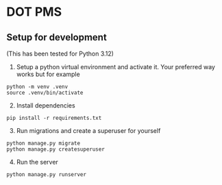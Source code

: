 # DOT PMS

## Setup for development
(This has been tested for Python 3.12)

1. Setup a python virtual environment and activate it. Your preferred way works but for example
```
python -m venv .venv
source .venv/bin/activate
``` 
2. Install dependencies
```
pip install -r requirements.txt
```
3. Run migrations and create a superuser for yourself
```
python manage.py migrate
python manage.py createsuperuser
```
4. Run the server
```
python manage.py runserver
```